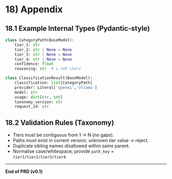 # 18) Appendix

## 18.1 Example Internal Types (Pydantic‑style)

```python
class CategoryPath(BaseModel):
    tier_1: str
    tier_2: str | None = None
    tier_3: str | None = None
    tier_4: str | None = None
    confidence: float
    reasoning: str  # ≤ 240 chars

class ClassificationResult(BaseModel):
    classification: list[CategoryPath]
    provider: Literal['openai','ollama']
    model: str
    usage: dict[str, int]
    taxonomy_version: str
    request_id: str
```

## 18.2 Validation Rules (Taxonomy)

* Tiers must be contiguous from 1 → N (no gaps).
* Paths must exist in current version; unknown tier value → reject.
* Duplicate sibling names disallowed within same parent.
* Normalise case/whitespace; provide `path_key` = `tier1/tier2/tier3/tier4`.

---

**End of PRD (v0.1)**
